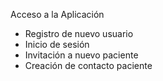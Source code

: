 Acceso a la Aplicación
* Registro de nuevo usuario
* Inicio de sesión
* Invitación a nuevo paciente
* Creación de contacto paciente
